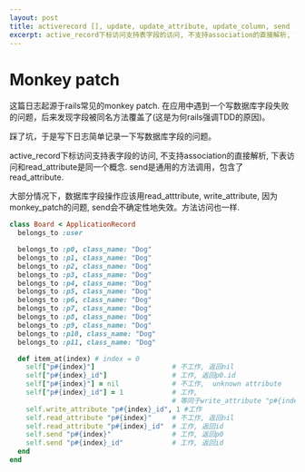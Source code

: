 ```yaml
---
layout: post
title: activerecord [], update, update_attribute, update_column, send
excerpt: active_record下标访问支持表字段的访问, 不支持association的直接解析, 下表访问和read_attribute是同一个概念. send是通用的方法调用，包含了read_attribute.大部分情况下，数据库字段操作应该用read_atttribute, write_attribute, 因为monkey_patch的问题, send会不确定性地失效。方法访问也一样.
---
```

# Monkey patch

这篇日志起源于rails常见的monkey patch. 在应用中遇到一个写数据库字段失败的问题，后来发现字段被同名方法覆盖了(这是为何rails强调TDD的原因)。

踩了坑，于是写下日志简单记录一下写数据库字段的问题。

active_record下标访问支持表字段的访问, 不支持association的直接解析, 下表访问和read_attribute是同一个概念. send是通用的方法调用，包含了read_attribute.

大部分情况下，数据库字段操作应该用read_atttribute, write_attribute, 因为monkey_patch的问题, send会不确定性地失效。方法访问也一样.

~~~ruby
class Board < ApplicationRecord
  belongs_to :user

  belongs_to :p0, class_name: "Dog"
  belongs_to :p1, class_name: "Dog"
  belongs_to :p2, class_name: "Dog"
  belongs_to :p3, class_name: "Dog"
  belongs_to :p4, class_name: "Dog"
  belongs_to :p5, class_name: "Dog"
  belongs_to :p6, class_name: "Dog"
  belongs_to :p7, class_name: "Dog"
  belongs_to :p8, class_name: "Dog"
  belongs_to :p9, class_name: "Dog"
  belongs_to :p10, class_name: "Dog"
  belongs_to :p11, class_name: "Dog"

  def item_at(index) # index = 0
    self["p#{index}"]                   # 不工作, 返回nil
    self["p#{index}_id"]                # 工作, 返回p0.id
    self["p#{index}"] = nil             # 不工作,  unknown attribute
    self["p#{index}_id"] = 1            # 工作, 
                                        # 等同于write_attribute "p#{index}_id", 1
    self.write_attribute "p#{index}_id", 1 #工作
    self.read_attribute "p#{index}"     # 不工作, 返回nil
    self.read_attribute "p#{index}_id"  # 工作, 返回id
    self.send "p#{index}"               # 工作, 返回p0
    self.send "p#{index}_id"            # 工作, 返回id
  end
end
~~~